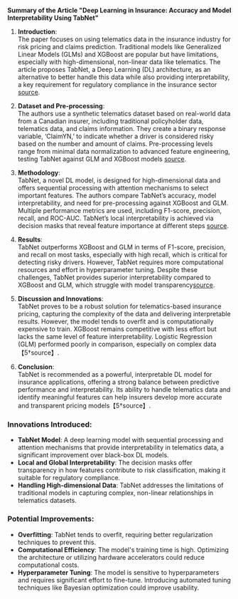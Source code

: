**Summary of the Article "Deep Learning in Insurance: Accuracy and Model Interpretability Using TabNet"**

1. **Introduction**:  
   The paper focuses on using telematics data in the insurance industry for risk pricing and claims prediction. Traditional models like Generalized Linear Models (GLMs) and XGBoost are popular but have limitations, especially with high-dimensional, non-linear data like telematics. The article proposes TabNet, a Deep Learning (DL) architecture, as an alternative to better handle this data while also providing interpretability, a key requirement for regulatory compliance in the insurance sector [source](https://www.sciencedirect.com/science/article/pii/S0957417423000441).

2. **Dataset and Pre-processing**:  
   The authors use a synthetic telematics dataset based on real-world data from a Canadian insurer, including traditional policyholder data, telematics data, and claims information. They create a binary response variable, ‘ClaimYN,’ to indicate whether a driver is considered risky based on the number and amount of claims. Pre-processing levels range from minimal data normalization to advanced feature engineering, testing TabNet against GLM and XGBoost models [source](https://www.sciencedirect.com/science/article/pii/S0957417423000441).

3. **Methodology**:  
   TabNet, a novel DL model, is designed for high-dimensional data and offers sequential processing with attention mechanisms to select important features. The authors compare TabNet’s accuracy, model interpretability, and need for pre-processing against XGBoost and GLM. Multiple performance metrics are used, including F1-score, precision, recall, and ROC-AUC. TabNet’s local interpretability is achieved via decision masks that reveal feature importance at different steps [source](https://www.sciencedirect.com/science/article/pii/S0957417423000441).

4. **Results**:  
   TabNet outperforms XGBoost and GLM in terms of F1-score, precision, and recall on most tasks, especially with high recall, which is critical for detecting risky drivers. However, TabNet requires more computational resources and effort in hyperparameter tuning. Despite these challenges, TabNet provides superior interpretability compared to XGBoost and GLM, which struggle with model transparency[source](https://www.sciencedirect.com/science/article/pii/S0957417423000441).

5. **Discussion and Innovations**:  
   TabNet proves to be a robust solution for telematics-based insurance pricing, capturing the complexity of the data and delivering interpretable results. However, the model tends to overfit and is computationally expensive to train. XGBoost remains competitive with less effort but lacks the same level of feature interpretability. Logistic Regression (GLM) performed poorly in comparison, especially on complex data【5†source】.

6. **Conclusion**:  
   TabNet is recommended as a powerful, interpretable DL model for insurance applications, offering a strong balance between predictive performance and interpretability. Its ability to handle telematics data and identify meaningful features can help insurers develop more accurate and transparent pricing models【5†source】.

### Innovations Introduced:
- **TabNet Model**: A deep learning model with sequential processing and attention mechanisms that provide interpretability in telematics data, a significant improvement over black-box DL models.
- **Local and Global Interpretability**: The decision masks offer transparency in how features contribute to risk classification, making it suitable for regulatory compliance.
- **Handling High-dimensional Data**: TabNet addresses the limitations of traditional models in capturing complex, non-linear relationships in telematics datasets.

### Potential Improvements:
- **Overfitting**: TabNet tends to overfit, requiring better regularization techniques to prevent this.
- **Computational Efficiency**: The model's training time is high. Optimizing the architecture or utilizing hardware accelerators could reduce computational costs.
- **Hyperparameter Tuning**: The model is sensitive to hyperparameters and requires significant effort to fine-tune. Introducing automated tuning techniques like Bayesian optimization could improve usability.

